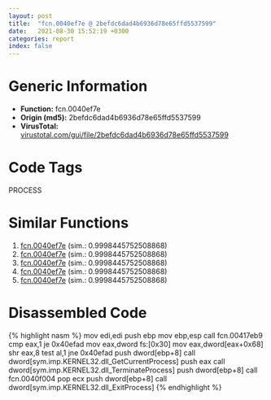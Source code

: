 ```yaml
---
layout: post
title:  "fcn.0040ef7e @ 2befdc6dad4b6936d78e65ffd5537599"
date:   2021-08-30 15:52:19 +0300
categories: report
index: false
---
```


# Generic Information
- **Function:** fcn.0040ef7e
- **Origin (md5):** 2befdc6dad4b6936d78e65ffd5537599
- **VirusTotal:** [virustotal.com/gui/file/2befdc6dad4b6936d78e65ffd5537599][virustotal_ref]

# Code Tags
<span class="tag" id="PROCESS">PROCESS</span>


# Similar Functions

1. [fcn.0040ef7e][similar_1_ref] (sim.: 0.9998445752508868)
2. [fcn.0040ef7e][similar_2_ref] (sim.: 0.9998445752508868)
3. [fcn.0040ef7e][similar_3_ref] (sim.: 0.9998445752508868)
4. [fcn.0040ef7e][similar_4_ref] (sim.: 0.9998445752508868)
5. [fcn.0040ef7e][similar_5_ref] (sim.: 0.9998445752508868)


# Disassembled Code

{% highlight nasm %}
mov edi,edi
push ebp
mov ebp,esp
call fcn.00417eb9
cmp eax,1
je 0x40efad
mov eax,dword fs:[0x30]
mov eax,dword[eax+0x68]
shr eax,8
test al,1
jne 0x40efad
push dword[ebp+8]
call dword[sym.imp.KERNEL32.dll_GetCurrentProcess]
push eax
call dword[sym.imp.KERNEL32.dll_TerminateProcess]
push dword[ebp+8]
call fcn.0040f004
pop ecx
push dword[ebp+8]
call dword[sym.imp.KERNEL32.dll_ExitProcess]
{% endhighlight %}


[similar_1_ref]: /report/fcn.0040ef7e@8fe319558c6f221efde51f3acc33b19c
[similar_2_ref]: /report/fcn.0040ef7e@bd5810ea8cdeec913ece5ee7baedb8e9
[similar_3_ref]: /report/fcn.0040ef7e@ff1bce68d3e3f5cfc82674f8533773f5
[similar_4_ref]: /report/fcn.0040ef7e@435faefa9c1a2b58260daef9b4f57d80
[similar_5_ref]: /report/fcn.0040ef7e@8abe8e09388b1c4aa7c57f4d6dcb514a
[virustotal_ref]: https://www.virustotal.com/gui/file/2befdc6dad4b6936d78e65ffd5537599